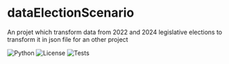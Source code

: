 # dataElectionScenario
An projet which transform data from 2022 and 2024 legislative elections to transform it in json file for an other project

![Python](https://img.shields.io/badge/python-3.10+-blue.svg)
![License](https://img.shields.io/badge/license-MIT-red.svg)
![Tests](https://img.shields.io/badge/unit_tests-OK-green)

